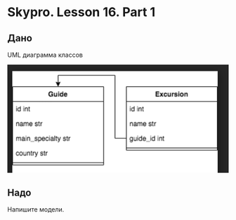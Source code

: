 # Skypro. Lesson 16. Part 1

## Дано

UML диаграмма классов

![UML диаграмма классов](uml_2.png)

## Надо

Напишите модели.